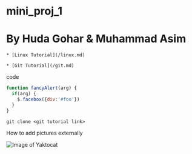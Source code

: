 # mini_proj_1

# By Huda Gohar & Muhammad Asim
	
	* [Linux Tutorial](/linux.md)

	* [Git Tutorial](/git.md)

code

```javascript
function fancyAlert(arg) {
  if(arg) {
    $.facebox({div:'#foo'})
  }
}
```
    git clone <git tutorial link>



How to add pictures externally 

![Image of Yaktocat](https://octodex.github.com/images/yaktocat.png)
